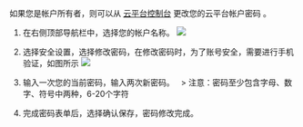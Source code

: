 如果您是帐户所有者，则可以从 [云平台控制台](http://tce.fsphere.cn/login?s_url=https%3A%2F%2Fconsole.tce.fsphere.c%2F) 更改您的云平台帐户密码 。
 1. 在右侧顶部导航栏中，选择您的帐户名称。
![](http://imgcache.tce.fsphere.cn/static/main.qcloudimg.com/raw/331cf3ba329c42f223aeb3c316b5e009.png)
 2. 选择安全设置，选择修改密码，在修改密码时，为了账号安全，需要进行手机验证，如图所示
![](http://imgcache.tce.fsphere.cn/static/main.qcloudimg.com/raw/e30d19a1e9a04dc1e55c1d4fcdb96c0e.png)
 3. 输入一次您的当前密码，输入两次新密码。
   > 注意：密码至少包含字母、数字、符号中两种，6-20个字符
   
 4. 完成密码表单后，选择确认保存，密码修改完成。
